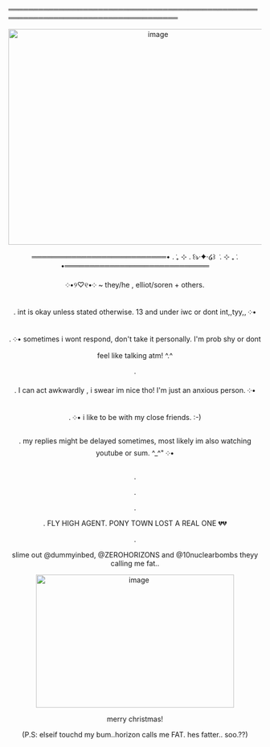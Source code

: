 
════════════════════════════════════════════════════════════════════════════════════
 <div align="center">
   
<img width="580" height="430" alt="image" src="https://github.com/user-attachments/assets/4e112d2c-5c8a-42c2-8741-00619cf16866" />

═══════════════════════════• . ݁₊ ⊹ . ݁꒰ঌ·✦·໒꒱ ݁ . ⊹ ₊ ݁. •═════════════════════════════










 ༶•୨♡୧•༶ ~ they/he , elliot/soren + others.

. int is okay unless stated otherwise. 13 and under iwc or dont int,,tyy,,  ༶•

.   ༶• sometimes i wont respond, don't take it personally. I'm prob shy or dont feel like talking atm! ^.^

.

. I can act awkwardly , i swear im nice tho! I'm just an anxious person. ༶•

.    ༶• i like to be with my close friends. :-)

. my replies might be delayed sometimes, most likely im also watching youtube or sum. ^_^" ༶•

.

.

.

. FLY HIGH AGENT. PONY TOWN LOST A REAL ONE 💔💔

.

slime out @dummyinbed, @ZEROHORIZONS and @10nuclearbombs theyy calling me fat..

<img width="394" height="265" alt="image" src="https://github.com/user-attachments/assets/7d6da2ae-02f0-4fe8-be79-62ee2b536fdb" />

merry christmas!




(P.S: elseif touchd my bum..horizon calls me FAT. hes fatter.. soo.??)








<!--
**sspacedoutz/sspacedoutz** is a ✨ _special_ ✨ repository because its `README.md` (this file) appears on your GitHub profile.

Here are some ideas to get you started:

- 🔭 I’m currently working on ...
- 🌱 I’m currently learning ...
- 👯 I’m looking to collaborate on ...
- 🤔 I’m looking for help with ...
- 💬 Ask me about ...
- 📫 How to reach me: ...
- 😄 Pronouns: ...
- ⚡ Fun fact: ...
-->
